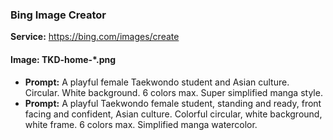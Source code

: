 ### Bing Image Creator
**Service:** https://bing.com/images/create 

#### Image: TKD-home-*.png
* **Prompt:** A playful female Taekwondo student and Asian culture. Circular. White background. 6 colors max. Super simplified manga style.
* **Prompt:** A playful Taekwondo female student, standing and ready, front facing and confident, Asian culture. Colorful circular, white background, white frame. 6 colors max. Simplified manga watercolor.
